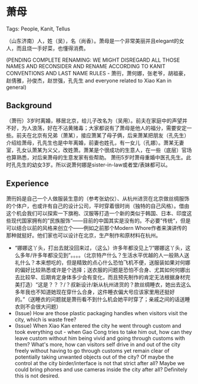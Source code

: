 # 萧母

Tags: People, Kanit, Tellus

（山东济南）人，姓（吴），名（尚香）。萧母是一个非常美丽并且elegant的女人，而且烧一手好菜，也懂得消费。

(PENDING COMPLETE RENAMING: WE MIGHT DISREGARD ALL THOSE NAMES AND RECONSIDER AND RENAME ACCORDING TO KANIT CONVENTIONS AND LAST NAME RULES - 萧衎，萧何娜，张老爷，胡祖豪，赵倩雅，孙俊杰，赵世强，孔先生 and everyone related to Xiao Kan in general)

## Background

（萧衎）3岁时离婚，移居北京，给儿子改名为（吴用）。前夫在家庭中的声望并不好，为人浪荡，好在不沾黄赌毒；大家都说有了萧母是他人的福分，需要安定一些。前夫在北京有兄弟（萧某），接应萧某了母子俩，后来萧某把朋友（孔先生）介绍给萧母，孔先生也是中年离婚，前妻也姓孔，有一女儿（孔娜）。萧某无妻室，孔女认萧某为义父，改姓萧。萧某是个很成功的生意人，在一些（底层）官场也算熟悉，对后来萧母的生意发家有些帮助。
萧衎5岁时萧母重婚中医孔先生。此时孔先生的幼女3岁。所以说萧何娜是sister-in-law或者堂/表妹都可以。

## Experience

萧衎妈是自己一个人做服装生意的（参考张幼仪）、从杭州进货在北京做丝绸服饰的个体户，也或许有自己的设计公司，平时穿着很时尚（独特的自己风格）。借由这个机会我们可以探索一下旗袍、汉服等打造一个新的类似于韩国、日本、印度这些现代国家拥有的”民族服饰“——目前的中国其实是没有的。不必要”传统“，但是可以结合以前的风格来创立个——例如之前那个Modern Whore作者来演讲传的那种就挺好。他们家也可以设计在北京，生产制作和原材料在杭州。

* “娜娜这丫头，打出去就没回来过，（这么）许多年都没见上”/“娜娜这丫头，这么多年/许多年都没见到”。。。。（北京特产什么？生活水平优越的人一般熟人送礼什么？本来想吃的，但是精致的点心什么恐怕飞机不便，送服装如果对何娜的偏好比较熟悉或许是个选择；送衣服的问题是恐怕不合身、尤其如何何娜出去比较早、后期肯定身体多少会有变化，而且预先制作的肯定无法根据身材完美打造）“这是？？？/？叔新设计/新从杭州进货的？款丝绸睡衣，她出去这么多年我也不知道她现在穿什么合身，这件睡衣偏大号应该家里用还挺好的。”（送睡衣的问题就是萧衎看不到什么机会她平时穿了；亲戚之间的话送睡衣则不会很大问题）
* (Issue) How are those plastic packaging handles when visitors visit the city, which is waste free?
* (Issue) When Xiao Kan entered the city he went through custom and took everything out - when Gao Cong tries to take him out, how can they leave custom without him being vivid and going through customs with them? What's more, how can visitors self drive in and out of the city freely without having to go through customs yet remain clear of potentially taking unwanted objects out of the city? Of maybe the control at the city birder/interface is not that strict after all? Maybe we could bring phones and use cameras inside the city after all? Definitely this is not desired.